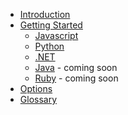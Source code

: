 * [Introduction](readme.md)
* [Getting Started](getting-started/index.md)
  * [Javascript](getting-started/javascript.md)
  * [Python](getting-started/python.md)
  * [.NET](getting-started/dotnet.md)
  * [Java](getting-started/java.md) - coming soon
  * [Ruby](getting-started/ruby.md) - coming soon
* [Options](options/index.md)
* [Glossary](glossary.md)